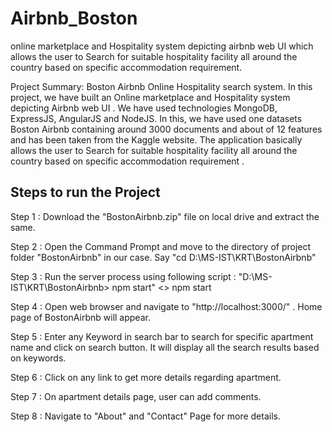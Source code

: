 # Airbnb_Boston
online marketplace and Hospitality system depicting airbnb web UI which allows the user to Search for suitable hospitality facility all around the country based on specific accommodation requirement.

Project Summary: Boston Airbnb Online Hospitality search system.
    In this project, we have built an Online marketplace and Hospitality system depicting Airbnb web UI . We have used technologies MongoDB, ExpressJS, AngularJS and NodeJS. In this, we have used one datasets Boston Airbnb  containing around 3000 documents and about of 12 features and has been taken from the Kaggle website. The application basically allows the user to Search for suitable hospitality facility all around the country based on specific accommodation requirement . 
## Steps to run the Project

Step 1 : Download the "BostonAirbnb.zip" file on local drive and extract the same.

Step 2 : Open the Command Prompt and move to the directory of project folder "BostonAirbnb" in our case. Say "cd D:\MS-IST\KRT\BostonAirbnb"

Step 3 : Run the server process using following script :  "D:\MS-IST\KRT\BostonAirbnb> npm start" 
           <<your local project directory>> npm start
           
Step 4 : Open web browser and navigate to "http://localhost:3000/" . Home page of BostonAirbnb will appear.

Step 5 : Enter any Keyword in search bar to search for specific apartment name and click on search button. It will display all the search results based on keywords.

Step 6 : Click on any link to get more details regarding apartment. 

Step 7 : On apartment details page, user can add comments. 

Step 8 : Navigate to "About" and "Contact" Page for more details.
